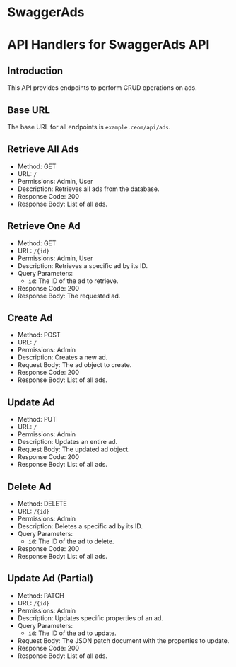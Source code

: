 ﻿# SwaggerAds
# API Handlers for SwaggerAds API

## Introduction

This API provides endpoints to perform CRUD operations on ads.

## Base URL

The base URL for all endpoints is `example.ceom/api/ads`.

## Retrieve All Ads

- Method: GET
- URL: `/`
- Permissions: Admin, User
- Description: Retrieves all ads from the database.
- Response Code: 200
- Response Body: List of all ads.

## Retrieve One Ad

- Method: GET
- URL: `/{id}`
- Permissions: Admin, User
- Description: Retrieves a specific ad by its ID.
- Query Parameters:
  - `id`: The ID of the ad to retrieve.
- Response Code: 200
- Response Body: The requested ad.

## Create Ad

- Method: POST
- URL: `/`
- Permissions: Admin
- Description: Creates a new ad.
- Request Body: The ad object to create.
- Response Code: 200
- Response Body: List of all ads.

## Update Ad

- Method: PUT
- URL: `/`
- Permissions: Admin
- Description: Updates an entire ad.
- Request Body: The updated ad object.
- Response Code: 200
- Response Body: List of all ads.

## Delete Ad

- Method: DELETE
- URL: `/{id}`
- Permissions: Admin
- Description: Deletes a specific ad by its ID.
- Query Parameters:
  - `id`: The ID of the ad to delete.
- Response Code: 200
- Response Body: List of all ads.

## Update Ad (Partial)

- Method: PATCH
- URL: `/{id}`
- Permissions: Admin
- Description: Updates specific properties of an ad.
- Query Parameters:
  - `id`: The ID of the ad to update.
- Request Body: The JSON patch document with the properties to update.
- Response Code: 200
- Response Body: List of all ads.
